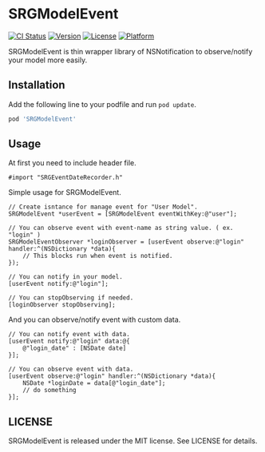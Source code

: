 SRGModelEvent
=============

[![CI Status](http://img.shields.io/travis/soragoto/SRGModelEvent.svg?style=flat)](https://travis-ci.org/soragoto/SRGModelEvent)
[![Version](https://img.shields.io/cocoapods/v/SRGModelEvent.svg?style=flat)](https://github.com/soragoto/SRGModelEvent)
[![License](https://img.shields.io/cocoapods/l/SRGModelEvent.svg?style=flat)](https://github.com/soragoto/SRGModelEvent)
[![Platform](https://img.shields.io/cocoapods/p/SRGModelEvent.svg?style=flat)](https://github.com/soragoto/SRGModelEvent)


SRGModelEvent is thin wrapper library of NSNotification to observe/notify your model more easily.

## Installation

Add the following line to your podfile and run `pod update`.

```ruby
pod 'SRGModelEvent'
````

## Usage

At first you need to include header file.
```objc
#import "SRGEventDateRecorder.h"
```

Simple usage for SRGModelEvent.

```objc
// Create isntance for manage event for "User Model".
SRGModelEvent *userEvent = [SRGModelEvent eventWithKey:@"user"];

// You can observe event with event-name as string value. ( ex. "login" )
SRGModelEventObserver *loginObserver = [userEvent observe:@"login" handler:^(NSDictionary *data){
    // This blocks run when event is notified.
});

// You can notify in your model.
[userEvent notify:@"login"];

// You can stopObserving if needed.
[loginObserver stopObserving];
```

And you can observe/notify event with custom data.

```objc
// You can notify event with data.
[userEvent notify:@"login" data:@{
    @"login_date" : [NSDate date]
}];

// You can observe event with data.
[userEvent observe:@"login" handler:^(NSDictionary *data){
    NSDate *loginDate = data[@"login_date"];
    // do something
}];
````
## LICENSE

SRGModelEvent is released under the MIT license. See LICENSE for details.
